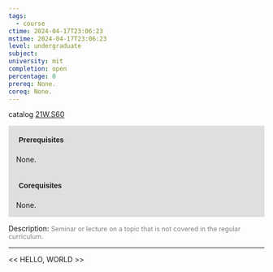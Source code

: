 ```yaml
---
tags:
  - course
ctime: 2024-04-17T23:06:23
mstime: 2024-04-17T23:06:23
level: undergraduate
subject: 
university: mit
completion: open
percentage: 0
prereq: None.
coreq: None.
---
```


catalog [21W.S60](http://student.mit.edu/catalog/m21Wb.html#21W.S60)

<span style="display: block; padding: 15px; background-color: rgb(100, 100, 100, 0.2);"><font id="m_prereq2706_0" style="display: block; font-family: Arial, sans-serif; font-weight: bold; padding: 5px">Prerequisites</font><br><span id="prereq2706_0">None.</span></span>
<span style="display: block; padding: 15px; background-color: rgb(100, 100, 100, 0.2);"><font id="m_coreq2706_0" style="display: block; font-family: Arial, sans-serif; font-weight: bold; padding: 5px">Corequisites</font><br><span id="coreq2706_0">None.</span></span>

<font style="">Description:</font>
<font style="color: grey; font-size: 0.8rem;">Seminar or lecture on a topic that is not covered in the regular curriculum.</font>



---

<< HELLO, WORLD >>
